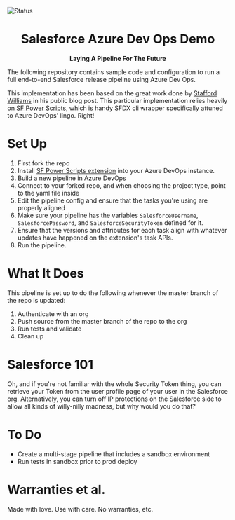 ![Status](https://img.shields.io/badge/status-Beta-yellowgreen)

<h1 align="center">Salesforce Azure Dev Ops Demo</h1>
<p align="center"><strong>Laying A Pipeline For The Future</strong></p>

The following repository contains sample code and configuration to run a full end-to-end Salesforce release pipeline using Azure Dev Ops.

This implementation has been based on the great work done by [Stafford Williams](https://staffordwilliams.com/blog/2020/04/01/a-salesforce-pipeline-in-azure-devops-copy/) in his public blog post. This particular implementation relies heavily on [SF Power Scripts](https://sfpowerscripts.com/gettingstarted/), which is handy SFDX cli wrapper specifically attuned to Azure DevOps' lingo. Right!

# Set Up

1. First fork the repo
2. Install [SF Power Scripts extension](https://marketplace.visualstudio.com/items?itemName=AzlamSalam.sfpowerscripts&ssr=false#review-details) into your Azure DevOps instance.
3. Build a new pipeline in Azure DevOps 
4. Connect to your forked repo, and when choosing the project type, point to the yaml file inside
5. Edit the pipeline config and ensure that the tasks you're using are properly aligned
  6. Make sure your pipeline has the variables `SalesforceUsername`, `SalesforcePassword`, and `SalesforceSecurityToken` defined for it.
  7. Ensure that the versions and attributes for each task align with whatever updates have happened on the extension's task APIs.
8. Run the pipeline.

# What It Does

This pipeline is set up to do the following whenever the master branch of the repo is updated:

1. Authenticate with an org
2. Push source from the master branch of the repo to the org
3. Run tests and validate
4. Clean up

# Salesforce 101

Oh, and if you're not familiar with the whole Security Token thing, you can retrieve your Token from the user profile page of your user in the Salesforce org. Alternatively, you can turn off IP protections on the Salesforce side to allow all kinds of willy-nilly madness, but why would you do that?

# To Do

- Create a multi-stage pipeline that includes a sandbox environment
- Run tests in sandbox prior to prod deploy

# Warranties et al.

Made with love. Use with care. No warranties, etc.
